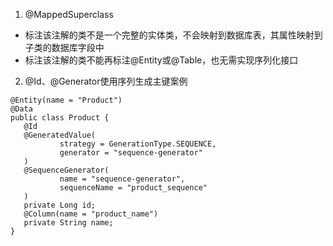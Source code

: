 1. @MappedSuperclass
 - 标注该注解的类不是一个完整的实体类，不会映射到数据库表，其属性映射到子类的数据库字段中
 - 标注该注解的类不能再标注@Entity或@Table，也无需实现序列化接口

2. @Id、@Generator使用序列生成主键案例
 ```
@Entity(name = "Product")
@Data
public class Product {
    @Id
    @GeneratedValue(
            strategy = GenerationType.SEQUENCE,
            generator = "sequence-generator"
    )
    @SequenceGenerator(
            name = "sequence-generator",
            sequenceName = "product_sequence"
    )
    private Long id;
    @Column(name = "product_name")
    private String name;
}
 ```
